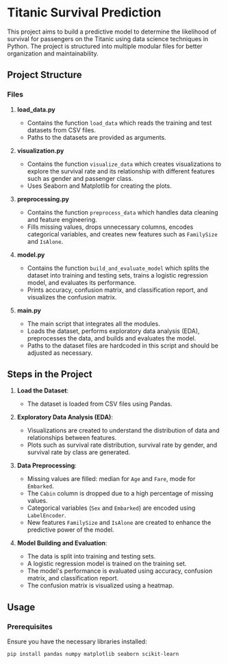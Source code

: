 # Titanic Survival Prediction

This project aims to build a predictive model to determine the likelihood of survival for passengers on the Titanic using data science techniques in Python. The project is structured into multiple modular files for better organization and maintainability.

## Project Structure


### Files

1. **load_data.py**
   - Contains the function `load_data` which reads the training and test datasets from CSV files.
   - Paths to the datasets are provided as arguments.

2. **visualization.py**
   - Contains the function `visualize_data` which creates visualizations to explore the survival rate and its relationship with different features such as gender and passenger class.
   - Uses Seaborn and Matplotlib for creating the plots.

3. **preprocessing.py**
   - Contains the function `preprocess_data` which handles data cleaning and feature engineering.
   - Fills missing values, drops unnecessary columns, encodes categorical variables, and creates new features such as `FamilySize` and `IsAlone`.

4. **model.py**
   - Contains the function `build_and_evaluate_model` which splits the dataset into training and testing sets, trains a logistic regression model, and evaluates its performance.
   - Prints accuracy, confusion matrix, and classification report, and visualizes the confusion matrix.

5. **main.py**
   - The main script that integrates all the modules.
   - Loads the dataset, performs exploratory data analysis (EDA), preprocesses the data, and builds and evaluates the model.
   - Paths to the dataset files are hardcoded in this script and should be adjusted as necessary.

## Steps in the Project

1. **Load the Dataset**:
   - The dataset is loaded from CSV files using Pandas.

2. **Exploratory Data Analysis (EDA)**:
   - Visualizations are created to understand the distribution of data and relationships between features.
   - Plots such as survival rate distribution, survival rate by gender, and survival rate by class are generated.

3. **Data Preprocessing**:
   - Missing values are filled: median for `Age` and `Fare`, mode for `Embarked`.
   - The `Cabin` column is dropped due to a high percentage of missing values.
   - Categorical variables (`Sex` and `Embarked`) are encoded using `LabelEncoder`.
   - New features `FamilySize` and `IsAlone` are created to enhance the predictive power of the model.

4. **Model Building and Evaluation**:
   - The data is split into training and testing sets.
   - A logistic regression model is trained on the training set.
   - The model's performance is evaluated using accuracy, confusion matrix, and classification report.
   - The confusion matrix is visualized using a heatmap.

## Usage

### Prerequisites

Ensure you have the necessary libraries installed:

```bash
pip install pandas numpy matplotlib seaborn scikit-learn
